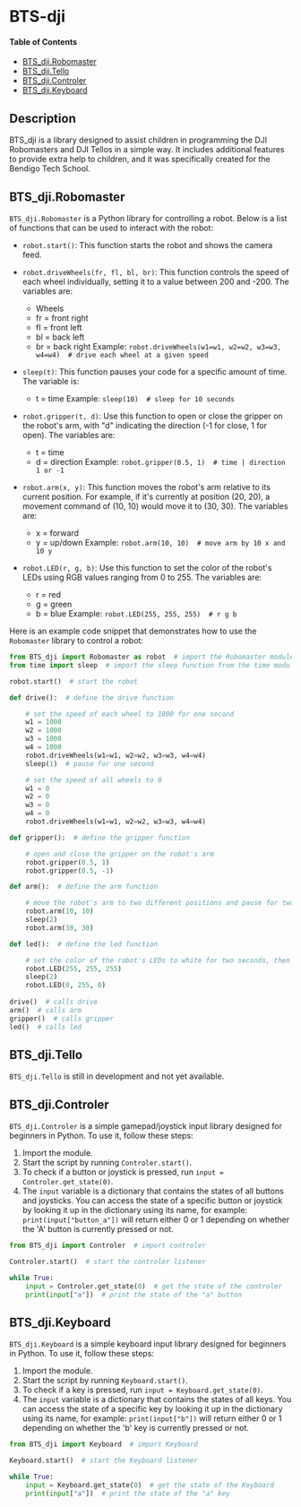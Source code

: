 # BTS-dji
#### Table of Contents
- [BTS_dji.Robomaster](#bts_djirobomaster)
- [BTS_dji.Tello](#bts_djitello)
- [BTS_dji.Controler](#bts_djicontroler)
- [BTS_dji.Keyboard](#bts_djikeyboard)

## Description
BTS_dji is a library designed to assist children in programming the DJI Robomasters and DJI Tellos in a simple way. It includes additional features to provide extra help to children, and it was specifically created for the Bendigo Tech School.
## BTS_dji.Robomaster

`BTS_dji.Robomaster` is a Python library for controlling a robot. Below is a list of functions that can be used to interact with the robot:

- `robot.start()`: This function starts the robot and shows the camera feed.

- `robot.driveWheels(fr, fl, bl, br)`: This function controls the speed of each wheel individually, setting it to a value between 200 and -200. The variables are:
  - Wheels
  - fr = front right
  - fl = front left
  - bl = back left
  - br = back right
  Example: `robot.driveWheels(w1=w1, w2=w2, w3=w3, w4=w4)  # drive each wheel at a given speed`


- `sleep(t)`: This function pauses your code for a specific amount of time. The variable is:
  - t = time
  Example: `sleep(10)  # sleep for 10 seconds`


- `robot.gripper(t, d)`: Use this function to open or close the gripper on the robot's arm, with "d" indicating the direction (-1 for close, 1 for open). The variables are:
  - t = time
  - d = direction
  Example: `robot.gripper(0.5, 1)  # time | direction 1 or -1`


- `robot.arm(x, y)`: This function moves the robot's arm relative to its current position. For example, if it's currently at position (20, 20), a movement command of (10, 10) would move it to (30, 30). The variables are:
  - x = forward
  - y = up/down
  Example: `robot.arm(10, 10)  # move arm by 10 x and 10 y`


- `robot.LED(r, g, b)`: Use this function to set the color of the robot's LEDs using RGB values ranging from 0 to 255. The variables are:
  - r = red
  - g = green
  - b = blue
  Example: `robot.LED(255, 255, 255)  # r g b`


Here is an example code snippet that demonstrates how to use the `Robomaster` library to control a robot:

```python
from BTS_dji import Robomaster as robot  # import the Robomaster module from BTS_dji library
from time import sleep  # import the sleep function from the time module

robot.start()  # start the robot

def drive():  # define the drive function

    # set the speed of each wheel to 1000 for one second
    w1 = 1000
    w2 = 1000
    w3 = 1000
    w4 = 1000
    robot.driveWheels(w1=w1, w2=w2, w3=w3, w4=w4)
    sleep(1)  # pause for one second

    # set the speed of all wheels to 0
    w1 = 0
    w2 = 0
    w3 = 0
    w4 = 0
    robot.driveWheels(w1=w1, w2=w2, w3=w3, w4=w4)

def gripper():  # define the gripper function

    # open and close the gripper on the robot's arm
    robot.gripper(0.5, 1)
    robot.gripper(0.5, -1)

def arm():  # define the arm function

    # move the robot's arm to two different positions and pause for two seconds in between
    robot.arm(10, 10)
    sleep(2)
    robot.arm(30, 30)

def led():  # define the led function

    # set the color of the robot's LEDs to white for two seconds, then to green
    robot.LED(255, 255, 255)
    sleep(2)
    robot.LED(0, 255, 0)
    
drive()  # calls drive
arm()  # calls arm
gripper()  # calls gripper
led()  # calls led
```
## BTS_dji.Tello

`BTS_dji.Tello` is still in development and not yet available.

## BTS_dji.Controler

`BTS_dji.Controler` is a simple gamepad/joystick input library designed for beginners in Python. To use it, follow these steps:
1. Import the module.
2. Start the script by running `Controler.start()`.
3. To check if a button or joystick is pressed, run `input = Controler.get_state(0)`.
4. The `input` variable is a dictionary that contains the states of all buttons and joysticks. You can access the state of a specific button or joystick by looking it up in the dictionary using its name, for example: `print(input["button_a"])` will return either 0 or 1 depending on whether the 'A' button is currently pressed or not.
```py
from BTS_dji import Controler  # import controler

Controler.start()  # start the controler listener

while True:
    input = Controler.get_state(0)  # get the state of the controler
    print(input["a"])  # print the state of the "a" button
```



## BTS_dji.Keyboard

`BTS_dji.Keyboard` is a simple keyboard input library designed for beginners in Python. To use it, follow these steps:
1. Import the module.
2. Start the script by running `Keyboard.start()`.
3. To check if a key is pressed, run `input = Keyboard.get_state(0)`.
4. The `input` variable is a dictionary that contains the states of all keys. You can access the state of a specific key by looking it up in the dictionary using its name, for example: `print(input["b"])` will return either 0 or 1 depending on whether the 'b' key is currently pressed or not.

```py
from BTS_dji import Keyboard  # import Keyboard

Keyboard.start()  # start the Keyboard listener

while True:
    input = Keyboard.get_state(0)  # get the state of the Keyboard
    print(input["a"])  # print the state of the "a" key
```
